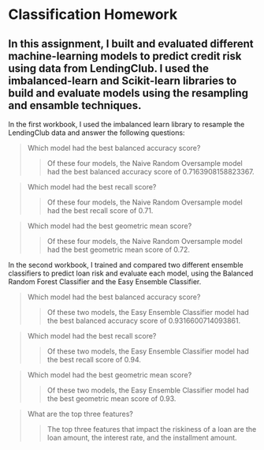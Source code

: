 # Classification Homework
## In this assignment, I built and evaluated different machine-learning models to predict credit risk using data from LendingClub. I used the imbalanced-learn and Scikit-learn libraries to build and evaluate models using the resampling and ensamble techniques. 

 In the first workbook, I used the imbalanced learn library to resample the LendingClub data and answer the following questions: 
> Which model had the best balanced accuracy score?
>> Of these four models, the Naive Random Oversample model had the best balanced accuracy score of 0.7163908158823367. 

> Which model had the best recall score?
>> Of these four models, the Naive Random Oversample model had the best recall score of 0.71. 

> Which model had the best geometric mean score?
>> Of these four models, the Naive Random Oversample model had the best geometric mean score of 0.72. 

In the second workbook, I trained and compared two different ensemble classifiers to predict loan risk and evaluate each model, using the Balanced Random Forest Classifier and the Easy Ensemble Classifier.
> Which model had the best balanced accuracy score?
>> Of these two models, the Easy Ensemble Classifier model had the best balanced accuracy score of 0.9316600714093861. 

> Which model had the best recall score?
>> Of these two models, the Easy Ensemble Classifier model had the best recall score of 0.94.

>Which model had the best geometric mean score?
>>Of these two models, the Easy Ensemble Classifier model had the best geometric mean score of 0.93.

>What are the top three features?
>>The top three features that impact the riskiness of a loan are the loan amount, the interest rate, and the installment amount. 

